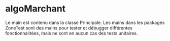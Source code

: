 # algoMarchant
 Le main est contenu dans la classe Principale.
 Les mains dans les packages ZoneTest sont des mains pour tester et débugger différentes fonctionnalitées, mais ne sont en aucun cas des tests unitaires.
